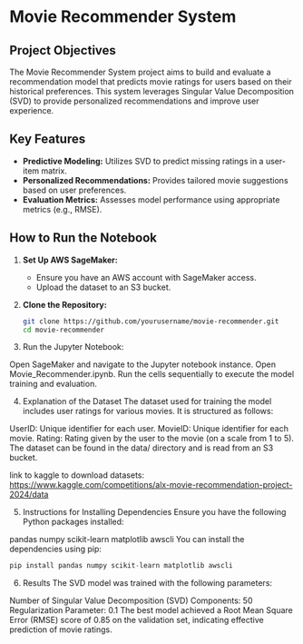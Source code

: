 # Movie Recommender System

## Project Objectives

The Movie Recommender System project aims to build and evaluate a recommendation model that predicts movie ratings for users based on their historical preferences. This system leverages Singular Value Decomposition (SVD) to provide personalized recommendations and improve user experience.

## Key Features

- **Predictive Modeling:** Utilizes SVD to predict missing ratings in a user-item matrix.
- **Personalized Recommendations:** Provides tailored movie suggestions based on user preferences.
- **Evaluation Metrics:** Assesses model performance using appropriate metrics (e.g., RMSE).

## How to Run the Notebook

1. **Set Up AWS SageMaker:**
   - Ensure you have an AWS account with SageMaker access.
   - Upload the dataset to an S3 bucket.

2. **Clone the Repository:**
   ```bash
   git clone https://github.com/yourusername/movie-recommender.git
   cd movie-recommender
3. Run the Jupyter Notebook:
   
Open SageMaker and navigate to the Jupyter notebook instance.
Open Movie_Recommender.ipynb.
Run the cells sequentially to execute the model training and evaluation.

4. Explanation of the Dataset
The dataset used for training the model includes user ratings for various movies. It is structured as follows:

UserID: Unique identifier for each user.
MovieID: Unique identifier for each movie.
Rating: Rating given by the user to the movie (on a scale from 1 to 5).
The dataset can be found in the data/ directory and is read from an S3 bucket.

link to kaggle to download datasets:
https://www.kaggle.com/competitions/alx-movie-recommendation-project-2024/data

5. Instructions for Installing Dependencies
Ensure you have the following Python packages installed:

pandas
numpy
scikit-learn
matplotlib
awscli
You can install the dependencies using pip:
```python
pip install pandas numpy scikit-learn matplotlib awscli
```
6. Results
The SVD model was trained with the following parameters:

Number of Singular Value Decomposition (SVD) Components: 50
Regularization Parameter: 0.1
The best model achieved a Root Mean Square Error (RMSE) score of 0.85 on the validation set, indicating effective prediction of movie ratings.
